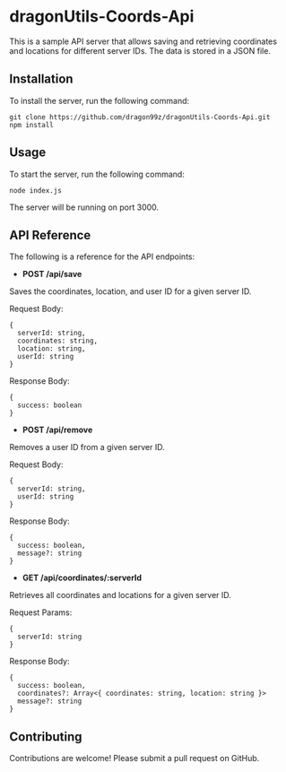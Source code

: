 # dragonUtils-Coords-Api

This is a sample API server that allows saving and retrieving coordinates and locations
for different server IDs. The data is stored in a JSON file.

## Installation

To install the server, run the following command:

```
git clone https://github.com/dragon99z/dragonUtils-Coords-Api.git
npm install
```

## Usage

To start the server, run the following command:

```
node index.js
```

The server will be running on port 3000.

## API Reference

The following is a reference for the API endpoints:

* **POST /api/save**

Saves the coordinates, location, and user ID for a given server ID.

Request Body:

```
{
  serverId: string,
  coordinates: string,
  location: string,
  userId: string
}
```

Response Body:

```
{
  success: boolean
}
```

* **POST /api/remove**

Removes a user ID from a given server ID.

Request Body:

```
{
  serverId: string,
  userId: string
}
```

Response Body:

```
{
  success: boolean,
  message?: string
}
```

* **GET /api/coordinates/:serverId**

Retrieves all coordinates and locations for a given server ID.

Request Params:

```
{
  serverId: string
}
```

Response Body:

```
{
  success: boolean,
  coordinates?: Array<{ coordinates: string, location: string }>
  message?: string
}
```

## Contributing

Contributions are welcome! Please submit a pull request on GitHub.